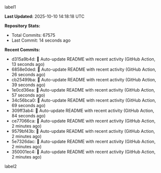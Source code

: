 
label1 
<!-- ACTIVITY_START -->
**Last Updated:** 2025-10-10 14:18:18 UTC

**Repository Stats:**
- Total Commits: 67575
- Last Commit: 14 seconds ago

**Recent Commits:**
- d315a9b4d: 🤖 Auto-update README with recent activity (GitHub Action, 13 seconds ago)
- 6858e0ded: 🤖 Auto-update README with recent activity (GitHub Action, 26 seconds ago)
- cb25499ba: 🤖 Auto-update README with recent activity (GitHub Action, 39 seconds ago)
- 1e0cd36ea: 🤖 Auto-update README with recent activity (GitHub Action, 57 seconds ago)
- 34c56bca0: 🤖 Auto-update README with recent activity (GitHub Action, 69 seconds ago)
- 309ff3ab4: 🤖 Auto-update README with recent activity (GitHub Action, 84 seconds ago)
- ce77066ca: 🤖 Auto-update README with recent activity (GitHub Action, 2 minutes ago)
- 9579bf43b: 🤖 Auto-update README with recent activity (GitHub Action, 2 minutes ago)
- 5e7326dac: 🤖 Auto-update README with recent activity (GitHub Action, 2 minutes ago)
- 350001ec4: 🤖 Auto-update README with recent activity (GitHub Action, 2 minutes ago)
<!-- ACTIVITY_END -->

label2
